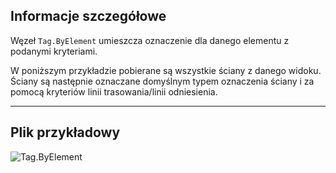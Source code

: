 ## Informacje szczegółowe
Węzeł `Tag.ByElement` umieszcza oznaczenie dla danego elementu z podanymi kryteriami.

W poniższym przykładzie pobierane są wszystkie ściany z danego widoku. Ściany są następnie oznaczane domyślnym typem oznaczenia ściany i za pomocą kryteriów linii trasowania/linii odniesienia.
___
## Plik przykładowy

![Tag.ByElement](./Revit.Elements.Tag.ByElement_img.jpg)
